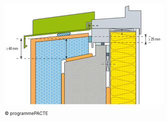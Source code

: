 ![](<images/Fenêtres avec isolation thermique par l'extérieur - neuf et rénovation - 1/_page_0_Figure_0.jpeg>)

© programmePACTE